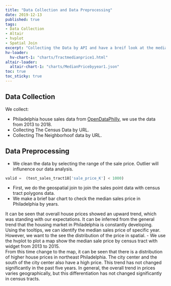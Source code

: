 ```yaml
---
title: "Data Collection and Data Preprocessing"
date: 2019-12-13
published: true
tags: 
- Data Collection
- Altair
- hvplot
- Spatial Join
excerpt: "Collecting the Data by API and have a breif look at the median hosue price in Philadelphia from 2013 to 2015."
hv-loader:
  hv-chart-1: "charts/Tractmedianprice1.html"
altair-loader:
  altair-chart-1: "charts/MedianPricebyyear1.json"
toc: true
toc_sticky: true
---
```


## Data Collection

We collect:
- Philadelphia house sales data from [OpenDataPhilly](https://cityofphiladelphia.carto.com/u/phl/me), we use the data from 2013 to 2018.
- Collecting The Census Data by URL.
- Collecting The Neighborhoof data by URL.

## Data Preprocessing

- We clean the data by selecting the range of the sale price. Outlier will influnence our data analysis.
```python
valid =  (test_sales_tract18['sale_price_K'] < 1000)
```
- First, we do the geospatial join to join the sales point data with census tract polygons data.
- We make a brief bar chart to check the median sales price in Philadelphia by years.
<div id="altair-chart-1"></div> 
It can be seen that overall house prices showed an upward trend, which was standing with our expectations. It can be inferred from the general trend that the housing market in Philadelphia is constantly developing. Using the tooltips, we can identify the median sales price of specific year. However, we want to the see the distribution of the price in spatial.
- We use the hvplot to plot a map show the median sale price by census tract with widget from 2013 to 2015.
<div id="hv-chart-1"></div>
From this time change to the map, it can be seen that there is a distribution of higher house prices in northeast Philadelphia. The city center and the south of the city center also have a high price. This trend has not changed significantly in the past five years. In general, the overall trend in prices varies geographically, but this differentiation has not changed significantly in census tracts.







